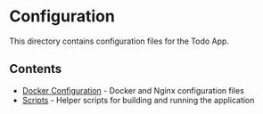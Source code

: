 # Configuration

This directory contains configuration files for the Todo App.

## Contents

- [Docker Configuration](docker/) - Docker and Nginx configuration files
- [Scripts](scripts/) - Helper scripts for building and running the application

